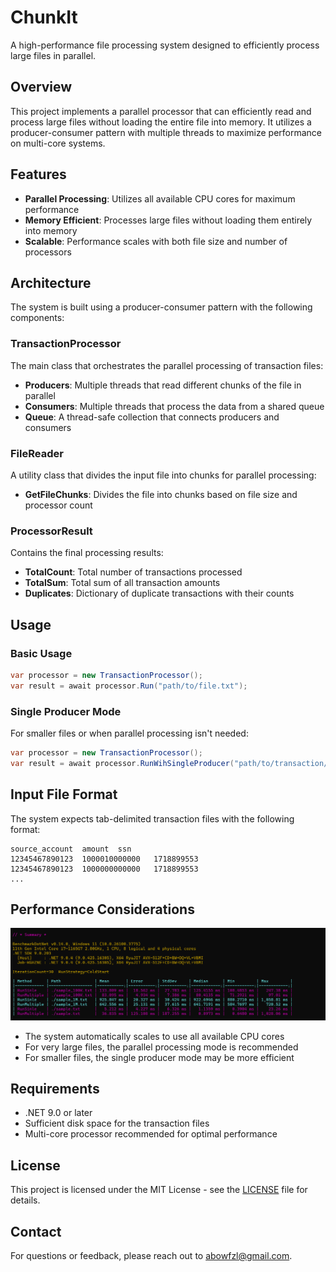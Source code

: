 # ChunkIt

A high-performance file processing system designed to efficiently process large files in parallel.

## Overview

This project implements a parallel processor that can efficiently read and process large files without loading the entire file into memory. It utilizes a producer-consumer pattern with multiple threads to maximize performance on multi-core systems.

## Features

- **Parallel Processing**: Utilizes all available CPU cores for maximum performance
- **Memory Efficient**: Processes large files without loading them entirely into memory
- **Scalable**: Performance scales with both file size and number of processors

## Architecture

The system is built using a producer-consumer pattern with the following components:

### TransactionProcessor

The main class that orchestrates the parallel processing of transaction files:

- **Producers**: Multiple threads that read different chunks of the file in parallel
- **Consumers**: Multiple threads that process the data from a shared queue
- **Queue**: A thread-safe collection that connects producers and consumers

### FileReader

A utility class that divides the input file into chunks for parallel processing:

- **GetFileChunks**: Divides the file into chunks based on file size and processor count


### ProcessorResult

Contains the final processing results:

- **TotalCount**: Total number of transactions processed
- **TotalSum**: Total sum of all transaction amounts
- **Duplicates**: Dictionary of duplicate transactions with their counts

## Usage

### Basic Usage

```csharp
var processor = new TransactionProcessor();
var result = await processor.Run("path/to/file.txt");
```

### Single Producer Mode

For smaller files or when parallel processing isn't needed:

```csharp
var processor = new TransactionProcessor();
var result = await processor.RunWihSingleProducer("path/to/transaction/file.txt");
```

## Input File Format

The system expects tab-delimited transaction files with the following format:

```
source_account	amount	ssn
12345467890123	1000010000000	1718899553
12345467890123	1000000000000	1718899553
...
```

## Performance Considerations
![benchmark](src/BajetCodeChallenge/Benchmark/benchmark.png)
- The system automatically scales to use all available CPU cores
- For very large files, the parallel processing mode is recommended
- For smaller files, the single producer mode may be more efficient

## Requirements

- .NET 9.0 or later
- Sufficient disk space for the transaction files
- Multi-core processor recommended for optimal performance

## License

This project is licensed under the MIT License - see the [LICENSE](LICENSE) file for details.

## Contact

For questions or feedback, please reach out to [abowfzl@gmail.com](mailto:abowfzl@gmail.com).
